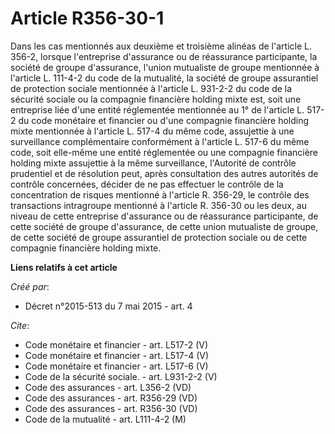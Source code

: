 # Article R356-30-1

Dans les cas mentionnés aux deuxième et troisième alinéas de l'article L. 356-2, lorsque l'entreprise d'assurance ou de
réassurance participante, la société de groupe d'assurance, l'union mutualiste de groupe mentionnée à l'article L. 111-4-2 du
code de la mutualité, la société de groupe assurantiel de protection sociale mentionnée à l'article L. 931-2-2 du code de la
sécurité sociale ou la compagnie financière holding mixte est, soit une entreprise liée d'une entité réglementée mentionnée
au 1° de l'article L. 517-2 du code monétaire et financier ou d'une compagnie financière holding mixte mentionnée à l'article
L. 517-4 du même code, assujettie à une surveillance complémentaire conformément à l'article L. 517-6 du même code, soit
elle-même une entité réglementée ou une compagnie financière holding mixte assujettie à la même surveillance, l'Autorité de
contrôle prudentiel et de résolution peut, après consultation des autres autorités de contrôle concernées, décider de ne pas
effectuer le contrôle de la concentration de risques mentionné à l'article R. 356-29, le contrôle des transactions
intragroupe mentionné à l'article R. 356-30 ou les deux, au niveau de cette entreprise d'assurance ou de réassurance
participante, de cette société de groupe d'assurance, de cette union mutualiste de groupe, de cette société de groupe
assurantiel de protection sociale ou de cette compagnie financière holding mixte.

**Liens relatifs à cet article**

_Créé par_:

  - Décret n°2015-513 du 7 mai 2015 - art. 4

_Cite_:

  - Code monétaire et financier - art. L517-2 (V)
  - Code monétaire et financier - art. L517-4 (V)
  - Code monétaire et financier - art. L517-6 (V)
  - Code de la sécurité sociale. - art. L931-2-2 (V)
  - Code des assurances - art. L356-2 (VD)
  - Code des assurances - art. R356-29 (VD)
  - Code des assurances - art. R356-30 (VD)
  - Code de la mutualité - art. L111-4-2 (M)
